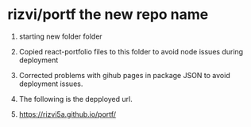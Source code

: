 # rizvi/portf the new repo name 
1. starting new folder folder
2. Copied react-portfolio files to this folder to avoid node issues during deployment
3. Corrected problems with gihub pages in package JSON to avoid deployment issues.
4. The following is the depployed url.

5.  https://rizvi5a.github.io/portf/